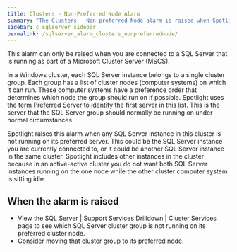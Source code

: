 ```yaml
---
title: Clusters - Non-Preferred Node Alarm
summary: "The Clusters - Non-preferred Node alarm is raised when Spotlight detects that SQL Server is running on a Windows cluster, and at least one SQL Server instance is not running on its preferred cluster node."
sidebar: c_sqlserver_sidebar
permalink: /sqlserver_alarm_clusters_nonpreferrednode/
---
```



This alarm can only be raised when you are connected to a SQL Server that is running as part of a Microsoft Cluster Server (MSCS).

In a Windows cluster, each SQL Server instance belongs to a single cluster group. Each group has a list of cluster nodes (computer systems) on which it can run. These computer systems have a preference order that determines which node the group should run on if possible. Spotlight uses the term Preferred Server to identify the first server in this list. This is the server that the SQL Server group should normally be running on under normal circumstances.

Spotlight raises this alarm when any SQL Server instance in this cluster is not running on its preferred server. This could be the SQL Server instance you are currently connected to, or it could be another SQL Server instance in the same cluster. Spotlight includes other instances in the cluster because in an active-active cluster you do not want both SQL Server instances running on the one node while the other cluster computer system is sitting idle.

## When the alarm is raised

* View the SQL Server \| Support Services Drilldown \| Cluster Services page to see which SQL Server cluster group is not running on its preferred cluster node.
* Consider moving that cluster group to its preferred node.
